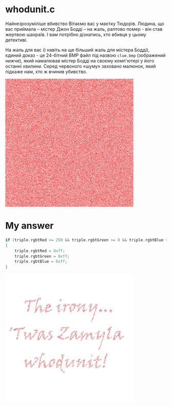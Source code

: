 # whodunit.c

Найнезрозуміліше вбивство
Вітаємо вас у маєтку Тюдорів. Людина, що вас приймала – містер Джон Бодді – на жаль, раптово помер - він став жертвою шахраїв. І вам потрібно дізнатись, хто вбивця у цьому детективі.

На жаль для вас (і навіть на ще більший жаль для містера Бодді), єдиний доказ - це 24-бітний BMP файл під назвою `clue.bmp` (зображений нижче), який намалював містер Бодді на своєму комп'ютері у його останні хвилини. Серед червоного «шуму» заховано малюнок, який підкаже нам, хто ж вчинив убивство.

![clue](clue.bmp)

# My answer

```c
if (triple.rgbtRed >= 250 && triple.rgbtGreen >= 0 && triple.rgbtBlue >= 0)
{
    triple.rgbtRed = 0xff;
    triple.rgbtGreen = 0xff;
    triple.rgbtBlue = 0xff;
}
```

![verdict](verdict.bmp)